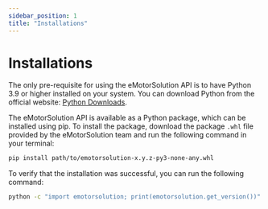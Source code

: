 ```yaml
---
sidebar_position: 1
title: "Installations"
---
```


# Installations

The only pre-requisite for using the eMotorSolution API is to have Python 3.9 or higher installed on your system. You can download Python from the official website: [Python Downloads](https://www.python.org/downloads/).

The eMotorSolution API is available as a Python package, which can be installed using pip. To install the package, download the package `.whl` file provided by the eMotorSolution team and run the following command in your terminal:

```bash
pip install path/to/emotorsolution-x.y.z-py3-none-any.whl
```

To verify that the installation was successful, you can run the following command:

```bash
python -c "import emotorsolution; print(emotorsolution.get_version())"
```